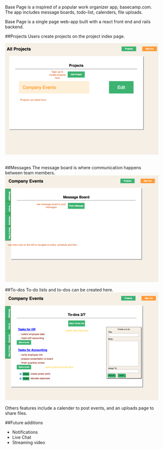 Base Page is a inspired of a popular work organizer app, basecamp.com.
The app includes message boards, todo-list, calenders, file uploads.


Base Page is a single page web-app built with a react front end and rails backend.

##Projects
Users create projects on the project index page.

<img src="./docs/images/projects.png"/>
<br><br>

##Messages
The message board is where communication happens between team members.
<img src="./docs/images/messages.png"/>

##To-dos
To-do lists and to-dos can be created here.
<img src="./docs/images/todos.png"/>

Others features include a calender to post events, and an uploads page to share
files.

##Future additions
- Notifications
- Live Chat
- Streaming video
